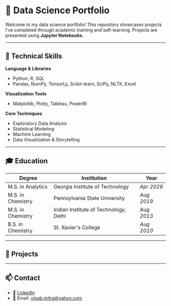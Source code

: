 # 🧠 Data Science Portfolio

Welcome to my data science portfolio! This repository showcases projects I've completed through academic training and self-learning. Projects are presented using **Jupyter Notebooks**.

---

## 🧰 Technical Skills
**Language & Libraries**
- Python, R, SQL
- Pandas, NumPy, TensorLy, Scikit-learn, SciPy, NLTK, Excel

**Visualization Tools**
- Matplotlib, Plotly, Tableau, PowerBI

**Core Techniques**
- Exploratory Data Analysis
- Statistical Modeling
- Machine Learning
- Data Visualization & Storytelling

---

## 🎓 Education

| Degree                     | Institution                                | Year       |
|---------------------------|--------------------------------------------|------------|
| M.S. in Analytics         | Georgia Institute of Technology            | _Apr 2026_ |
| M.S. in Chemistry         | Pennsylvania State University              | _Aug 2019_ |
| M.S. in Chemistry         | Indian Institute of Technology, Delhi      | _Aug 2013_ |
| B.S. in Chemistry         | St. Xavier's College                       | _Aug 2010_ |

---

## 📂 Projects

---

## 📫 Contact

- 💼 [LinkedIn](https://www.linkedin.com/in/utsab-mitra-768bb03a/)
- 📧 Email: utsab.mitra@yahoo.com
